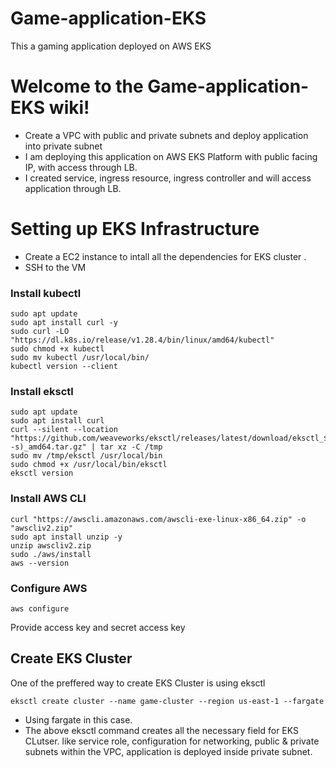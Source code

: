 # Game-application-EKS
This a gaming application deployed on AWS EKS

# Welcome to the Game-application-EKS wiki!

* Create a VPC with public and private subnets and deploy application into private subnet
* I am deploying this application on AWS EKS Platform with public facing IP, with access through LB.
* I created service, ingress resource, ingress controller and will access application through LB.


# Setting up EKS Infrastructure

* Create a EC2 instance  to intall all the dependencies for EKS cluster .
* SSH to the VM 

### Install kubectl

```
sudo apt update
sudo apt install curl -y
sudo curl -LO "https://dl.k8s.io/release/v1.28.4/bin/linux/amd64/kubectl"
sudo chmod +x kubectl
sudo mv kubectl /usr/local/bin/
kubectl version --client
```

### Install eksctl

```
sudo apt update
sudo apt install curl
curl --silent --location "https://github.com/weaveworks/eksctl/releases/latest/download/eksctl_$(uname -s)_amd64.tar.gz" | tar xz -C /tmp
sudo mv /tmp/eksctl /usr/local/bin
sudo chmod +x /usr/local/bin/eksctl
eksctl version 
```

### Install AWS CLI

```
curl "https://awscli.amazonaws.com/awscli-exe-linux-x86_64.zip" -o "awscliv2.zip"
sudo apt install unzip -y
unzip awscliv2.zip
sudo ./aws/install
aws --version
```

### Configure AWS 

```
aws configure
```
Provide access key and secret access key

## Create EKS Cluster

One of the preffered way to create EKS Cluster is using eksctl
```
eksctl create cluster --name game-cluster --region us-east-1 --fargate
```

* Using fargate in this case. 
* The above eksctl command creates all the necessary field for EKS CLutser. like service role, configuration for networking, public & private subnets within the VPC, application is deployed inside private subnet.





